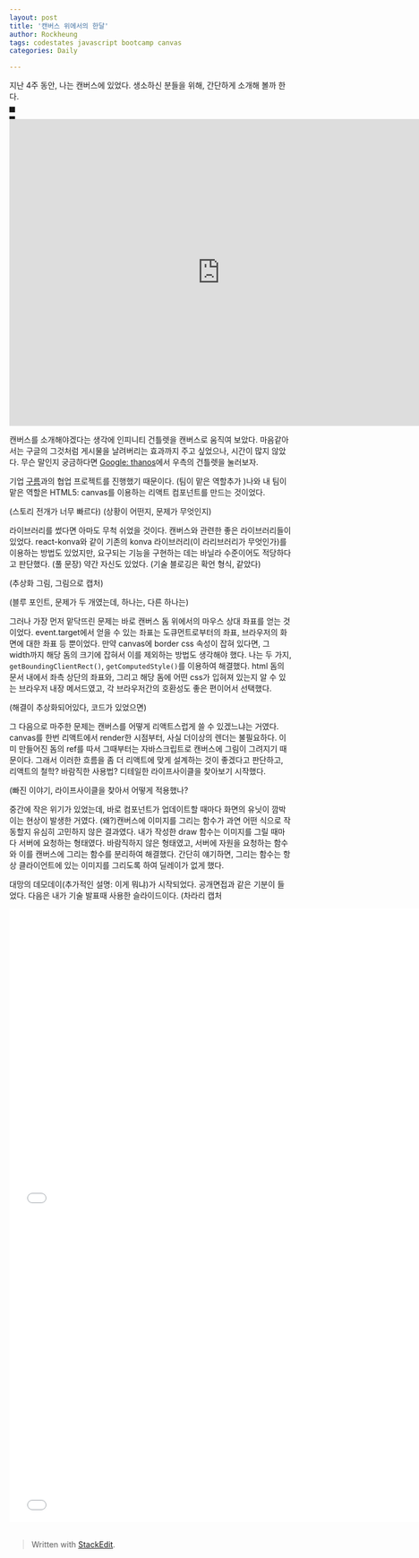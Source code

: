```yaml
---
layout: post
title: '캔버스 위에서의 한달'
author: Rockheung
tags: codestates javascript bootcamp canvas
categories: Daily

---
```

지난 4주 동안, 나는 캔버스에 있었다. 생소하신 분들을 위해, 간단하게 소개해 볼까 한다.

<div>
<canvas  id="root"  height='160px'  width='160px'  style="border-style: dashed; border-width:5px;"></canvas>
<script>const imgSize=80;const canvasRatio=2;const framerate=15;const moveXoffset=0;let canvas=document.querySelector("#root");let ctx=canvas.getContext('2d');var handIdle=new Image();handIdle.src='https://rockheung.github.io/thanos-finger-snap-clone/thanos_idle.png';handIdle.onload=()=>{ctx.drawImage(handIdle,0,0,handIdle.width*canvasRatio, handIdle.height*canvasRatio);}handIdle.onerror=(e)=>console.log(e);let isRunning=true;const renderSnap=()=>{let handSnap=new Image();handSnap.src='https://rockheung.github.io/thanos-finger-snap-clone/thanos_snap.png';handSnap.onload=()=>{if (isRunning){renderFrame(0,handSnap);}}}const renderFrame=(i,img)=>{if (i>img.width/imgSize-1){ctx.clearRect(0,0,imgSize*canvasRatio,imgSize*canvasRatio);    ctx.drawImage(handIdle,0,0,handIdle.width*canvasRatio,handIdle.height*canvasRatio);    isRunning=true;return;}isRunning=false;ctx.clearRect(0,0,imgSize*canvasRatio,imgSize*canvasRatio);  ctx.drawImage(img,i*(imgSize+moveXoffset),0,imgSize,imgSize,0,0,imgSize*canvasRatio, 80*canvasRatio);setTimeout(()=>renderFrame(i+1,img),1000/framerate);}canvas.onclick=renderSnap;</script>
</div>

<iframe src="https://stackblitz.com/edit/thanos-finger-snap-clone?embed=1&file=index.js" width="752" height="548" scrolling="no" frameborder="0" webkitallowfullscreen mozallowfullscreen allowfullscreen></iframe>

캔버스를 소개해야겠다는 생각에 인피니티 건틀렛을 캔버스로 움직여 보았다. 마음같아서는 구글의 그것처럼 게시물을 날려버리는 효과까지 주고 싶었으나, 시간이 많지 않았다. 무슨 말인지 궁금하다면 [Google: thanos](https://www.google.com/search?q=thanos&oq=thanos&aqs=chrome.0.69i59j69i60l3j0l2.1193j0j9&sourceid=chrome&ie=UTF-8)에서 우측의 건틀렛을 눌러보자. 

기업 [구름](https://www.goorm.io/)과의 협업 프로젝트를 진행했기 때문이다. (팀이 맡은 역할추가 )나와 내 팀이 맡은 역할은 HTML5: canvas를 이용하는 리액트 컴포넌트를 만드는 것이었다.


(스토리 전개가 너무 빠르다)
(상황이 어떤지, 문제가 무엇인지)

라이브러리를 썼다면 아마도 무척 쉬었을 것이다. 캔버스와 관련한 좋은 라이브러리들이 있었다. react-konva와 같이 기존의 konva 라이브러리(이 라리브러리가 무엇인가)를 이용하는 방법도 있었지만, 요구되는 기능을 구현하는 데는 바닐라 수준이어도 적당하다고 판단했다. (풀 문장) 약간 자신도 있었다. (기술 블로깅은 확언 형식, 같았다)


(추상화 그림, 그림으로 캡처)

(블루 포인트, 문제가 두 개였는데, 하나는, 다른 하나는)

그러나 가장 먼저 맡닥뜨린 문제는 바로 캔버스 돔 위에서의 마우스 상대 좌표를 얻는 것이었다. event.target에서 얻을 수 있는 좌표는 도큐먼트로부터의 좌표, 브라우저의 화면에 대한 좌표 등 뿐이었다. 만약 canvas에 border css 속성이 잡혀 있다면, 그  width까지 해당 돔의 크기에 잡혀서 이를 제외하는 방법도 생각해야 했다. 나는 두 가지, `getBoundingClientRect()`, `getComputedStyle()`를 이용하여 해결했다. html 돔의 문서 내에서 좌측 상단의 좌표와, 그리고 해당 돔에 어떤 css가 입혀져 있는지 알 수 있는 브라우저 내장 메서드였고, 각 브라우저간의 호환성도 좋은 편이어서 선택했다.

(해결이 추상화되어있다, 코드가 있었으면)

그 다음으로 마주한 문제는 캔버스를 어떻게 리액트스럽게 쓸 수 있겠느냐는 거였다. canvas를 한번 리액트에서 render한 시점부터, 사실 더이상의 렌더는 불필요하다. 이미 만들어진 돔의  ref를 따서 그때부터는 자바스크립트로 캔버스에 그림이 그려지기 때문이다. 그래서 이러한 흐름을 좀 더 리액트에 맞게 설계하는 것이 좋겠다고 판단하고, 리액트의 철학? 바람직한 사용법? 디테일한 라이프사이클을 찾아보기 시작했다.

(빠진 이야기, 라이프사이클을 찾아서 어떻게 적용했나?

중간에 작은 위기가 있었는데, 바로 컴포넌트가 업데이트할 때마다 화면의 유닛이 깜박이는 현상이 발생한 거였다. (왜?)캔버스에 이미지를 그리는 함수가 과연 어떤 식으로 작동할지 유심히 고민하지 않은 결과였다. 내가 작성한 draw 함수는 이미지를 그릴 때마다 서버에 요청하는 형태였다. 바람직하지 않은 형태였고, 서버에 자원을 요청하는 함수와 이를 캔버스에 그리는 함수를 분리하여 해결했다. 간단히 얘기하면, 그리는 함수는 항상 클라이언트에 있는 이미지를 그리도록 하여 딜레이가 없게 했다. 

대망의 데모데이(추가적인 설명: 이게 뭐냐)가 시작되었다. 공개면접과 같은 기분이 들었다. 다음은 내가 기술 발표때 사용한 슬라이드이다. (차라리 캡처

<iframe src="//slides.com/kang10019/goorm-x-codestates/embed?style=light" width="752" height="548" scrolling="no" frameborder="0" webkitallowfullscreen mozallowfullscreen allowfullscreen></iframe>


<br>
<iframe src="//slides.com/rockheung/canvasonreact/embed?style=light" width="752" height="548" scrolling="no" frameborder="0" webkitallowfullscreen mozallowfullscreen allowfullscreen></iframe>

<br>


<br>



> Written with [StackEdit](https://stackedit.io/).



